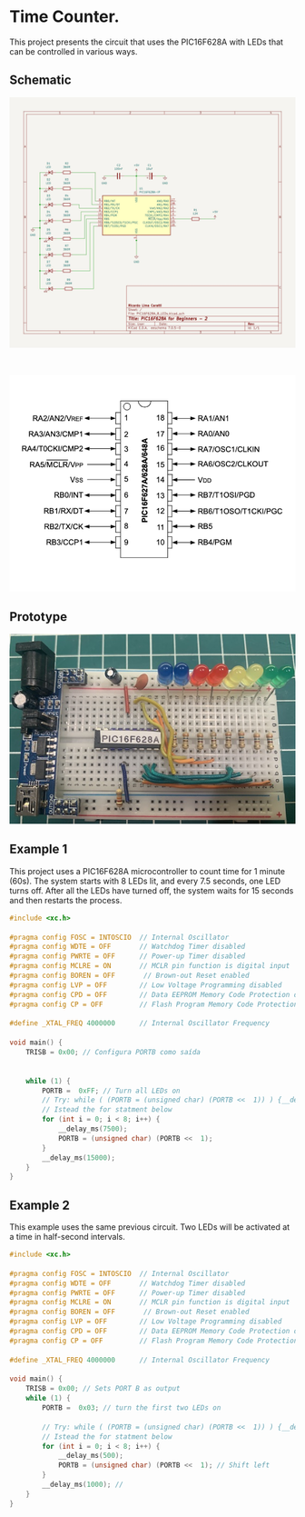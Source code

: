 # Time Counter. 

This project presents the circuit that uses the PIC16F628A with LEDs that can be controlled in various ways.



## Schematic


![Schematic PIC16F286A controlling 8 LEDs](./schematic_PIC16F628A_8_Leds.jpg)

<BR>

![Basic Servo and PIC16F628A schematic](../../images/PIC16F628A_PINOUT.png)


## Prototype

![Prototype PIC16F286A controlling 8 LEDs](./protoboard_01.jpg)


## Example 1

This project uses a PIC16F628A microcontroller to count time for 1 minute (60s). The system starts with 8 LEDs lit, and every 7.5 seconds, one LED turns off. After all the LEDs have turned off, the system waits for 15 seconds and then restarts the process.



```cpp
#include <xc.h>

#pragma config FOSC = INTOSCIO  // Internal Oscillator
#pragma config WDTE = OFF       // Watchdog Timer disabled
#pragma config PWRTE = OFF      // Power-up Timer disabled
#pragma config MCLRE = ON       // MCLR pin function is digital input
#pragma config BOREN = OFF       // Brown-out Reset enabled
#pragma config LVP = OFF        // Low Voltage Programming disabled
#pragma config CPD = OFF        // Data EEPROM Memory Code Protection disabled
#pragma config CP = OFF         // Flash Program Memory Code Protection disabled

#define _XTAL_FREQ 4000000      // Internal Oscillator Frequency

void main() {
    TRISB = 0x00; // Configura PORTB como saída


    while (1) {
        PORTB =  0xFF; // Turn all LEDs on
        // Try: while ( (PORTB = (unsigned char) (PORTB <<  1)) ) {__delay_ms(7500);}
        // Istead the for statment below        
        for (int i = 0; i < 8; i++) {
            __delay_ms(7500); 
            PORTB = (unsigned char) (PORTB <<  1);
        }
        __delay_ms(15000); 
    }
}

````


## Example 2

This example uses the same previous circuit. Two LEDs will be activated at a time in half-second intervals.

```cpp
#include <xc.h>

#pragma config FOSC = INTOSCIO  // Internal Oscillator
#pragma config WDTE = OFF       // Watchdog Timer disabled
#pragma config PWRTE = OFF      // Power-up Timer disabled
#pragma config MCLRE = ON       // MCLR pin function is digital input
#pragma config BOREN = OFF       // Brown-out Reset enabled
#pragma config LVP = OFF        // Low Voltage Programming disabled
#pragma config CPD = OFF        // Data EEPROM Memory Code Protection disabled
#pragma config CP = OFF         // Flash Program Memory Code Protection disabled

#define _XTAL_FREQ 4000000      // Internal Oscillator Frequency

void main() {
    TRISB = 0x00; // Sets PORT B as output
    while (1) {
        PORTB =  0x03; // turn the first two LEDs on
        
        // Try: while ( (PORTB = (unsigned char) (PORTB <<  1)) ) {__delay_ms(500);}
        // Istead the for statment below
        for (int i = 0; i < 8; i++) {
            __delay_ms(500); 
            PORTB = (unsigned char) (PORTB <<  1); // Shift left 
        }
        __delay_ms(1000); // 
    }
}


```











